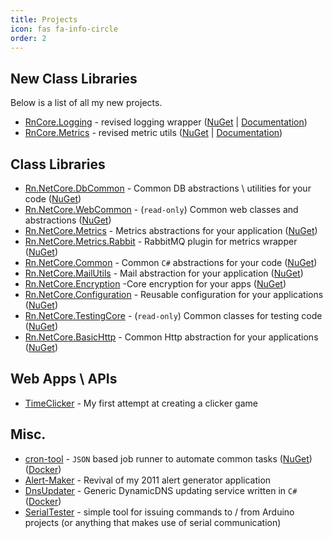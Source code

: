 ```yaml
---
title: Projects
icon: fas fa-info-circle
order: 2
---
```


## New Class Libraries
Below is a list of all my new projects.

- [RnCore.Logging](https://github.com/rniemand/RnCore.Logging) - revised logging wrapper ([NuGet](https://www.nuget.org/packages/RnCore.Logging) | [Documentation](http://www.richardn.ca/RnCore.Logging))
- [RnCore.Metrics](https://github.com/rniemand/RnCore.Metrics) - revised metric utils ([NuGet](https://www.nuget.org/packages/RnCore.Metrics) | [Documentation](http://www.richardn.ca/RnCore.Metrics/))

## Class Libraries
- [Rn.NetCore.DbCommon](https://github.com/rniemand/Rn.NetCore.DbCommon) - Common DB abstractions \ utilities for your code ([NuGet](https://www.nuget.org/packages/Rn.NetCore.DbCommon/))
- [Rn.NetCore.WebCommon](https://github.com/rniemand/Rn.NetCore.WebCommon) - (`read-only`) Common web classes and abstractions ([NuGet](https://www.nuget.org/packages/Rn.NetCore.WebCommon/))
- [Rn.NetCore.Metrics](https://github.com/rniemand/Rn.NetCore.Metrics) - Metrics abstractions for your application ([NuGet](https://www.nuget.org/packages/Rn.NetCore.Metrics/))
- [Rn.NetCore.Metrics.Rabbit](https://github.com/rniemand/Rn.NetCore.Metrics.Rabbit) - RabbitMQ plugin for metrics wrapper ([NuGet](https://www.nuget.org/packages/Rn.NetCore.Metrics.Rabbit/))
- [Rn.NetCore.Common](https://github.com/rniemand/Rn.NetCore.Common) - Common `C#` abstractions for your code ([NuGet](https://www.nuget.org/packages/Rn.NetCore.Common/))
- [Rn.NetCore.MailUtils](https://github.com/rniemand/Rn.NetCore.MailUtils) - Mail abstraction for your application ([NuGet](https://www.nuget.org/packages/Rn.NetCore.MailUtils/))
- [Rn.NetCore.Encryption](https://github.com/rniemand/Rn.NetCore.Encryption) -Core encryption for your apps ([NuGet](https://www.nuget.org/packages/Rn.NetCore.Encryption/))
- [Rn.NetCore.Configuration](https://github.com/rniemand/Rn.NetCore.Configuration) - Reusable configuration for your applications ([NuGet](https://www.nuget.org/packages/Rn.NetCore.Configuration/))
- [Rn.NetCore.TestingCore](https://github.com/rniemand/Rn.NetCore.TestingCore) - (`read-only`) Common classes for testing code ([NuGet](https://www.nuget.org/packages/Rn.NetCore.TestingCore/))
- [Rn.NetCore.BasicHttp](https://github.com/rniemand/Rn.NetCore.BasicHttp) - Common Http abstraction for your applications ([NuGet](https://www.nuget.org/packages/Rn.NetCore.BasicHttp/))

## Web Apps \ APIs
- [TimeClicker](https://github.com/rniemand/TimeClicker) - My first attempt at creating a clicker game

## Misc.
- [cron-tool](https://github.com/rniemand/cron-tool) - `JSON` based job runner to automate common tasks ([NuGet](https://www.nuget.org/packages/Rn.CronTool/)) ([Docker](https://hub.docker.com/repository/docker/niemandr/cron-tool))
- [Alert-Maker](https://github.com/rniemand/Alert-Maker) - Revival of my 2011 alert generator application
- [DnsUpdater](https://github.com/rniemand/DnsUpdater) - Generic DynamicDNS updating service written in `C#` ([Docker](https://hub.docker.com/repository/docker/niemandr/rndnsupdater))
- [SerialTester](https://github.com/rniemand/SerialTester) - simple tool for issuing commands to / from Arduino projects (or anything that makes use of serial communication)
